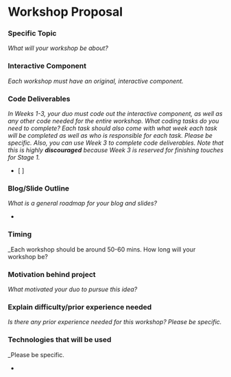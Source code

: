 # Workshop Proposal

### Specific Topic
_What will your workshop be about?_



### Interactive Component
_Each workshop must have an original, interactive component._



### Code Deliverables
_In Weeks 1-3, your duo must code out the interactive component, as well as any other code needed for the entire workshop. 
What coding tasks do you need to complete? Each task should also come with what week each task will be completed as well as who is responsible for each task.
Please be specific._
_Also, you can use Week 3 to complete code deliverables. Note that this is highly **discouraged** because Week 3 is reserved for finishing touches for Stage 1._
- [ ]

### Blog/Slide Outline
_What is a general roadmap for your blog and slides?_

* 

### Timing
_Each workshop should be around 50-60 mins. How long will your workshop be?



### Motivation behind project
_What motivated your duo to pursue this idea?_



### Explain difficulty/prior experience needed
_Is there any prior experience needed for this workshop? Please be specific._



### Technologies that will be used
_Please be specific.

* 

